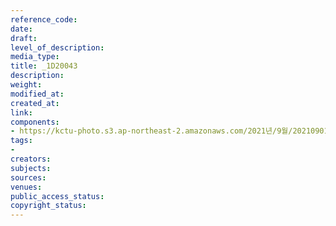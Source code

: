 ```yaml
---
reference_code: 
date: 
draft: 
level_of_description: 
media_type: 
title: _1D20043
description: 
weight: 
modified_at: 
created_at: 
link: 
components:
- https://kctu-photo.s3.ap-northeast-2.amazonaws.com/2021년/9월/20210901_진보당+김재연+상임대표,+공동대표단+민주노총+방문/_1D20043.jpg
tags:
- 
creators: 
subjects: 
sources: 
venues: 
public_access_status: 
copyright_status: 
---
```

